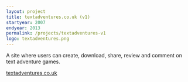 ```yaml
---
layout: project
title: textadventures.co.uk (v1)
startyear: 2007
endyear: 2013
permalink: /projects/textadventures-v1
logo: textadventures.png
---
```


A site where users can create, download, share, review and comment on text adventure games.

[textadventures.co.uk](http://textadventures.co.uk)